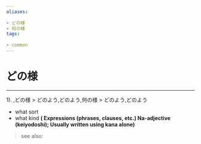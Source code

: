```yaml
---
aliases:
    
- どの様
- 何の様
tags:
    
- common
---
```


# どの様
---
1).
,どの様 > どのよう,どのよう,何の様 > どのよう,どのよう

- what sort
- what kind
**( Expressions (phrases, clauses, etc.) Na-adjective (keiyodoshi); Usually written using kana alone)**
> see also: 
            